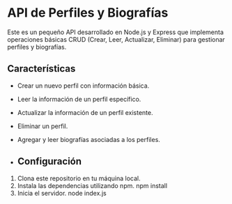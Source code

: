 # API de Perfiles y Biografías

Este es un pequeño API desarrollado en Node.js y Express que implementa operaciones básicas CRUD (Crear, Leer, Actualizar, Eliminar) para gestionar perfiles y biografías.

## Características

- Crear un nuevo perfil con información básica.
- Leer la información de un perfil específico.
- Actualizar la información de un perfil existente.
- Eliminar un perfil.
- Agregar y leer biografías asociadas a los perfiles.

- ## Configuración

1. Clona este repositorio en tu máquina local.
2. Instala las dependencias utilizando npm.
   npm install
3. Inicia el servidor.
   node index.js

